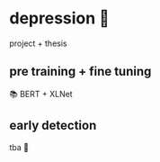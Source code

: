 # depression 🫥
project + thesis

## pre training + fine tuning
📚 BERT + XLNet

## early detection
tba 📢